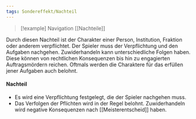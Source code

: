 ```yaml
---
tags: Sondereffekt/Nachteil
---
```

> [!example] Navigation 
>  [[Nachteile]]

Durch diesen Nachteil ist der Charakter einer Person, Institution, Fraktion oder anderem verpflichtet. Der Spieler muss der Verpflichtung und den Aufgaben nachgehen. Zuwiderhandeln kann unterschiedliche Folgen haben. Diese können von rechtlichen Konsequenzen bis hin zu engagierten Auftragsmördern reichen. Oftmals werden die Charaktere für das erfüllen jener Aufgaben auch belohnt.

#### Nachteil
- Es wird eine Verpflichtung festgelegt, die der Spieler nachgehen muss.
- Das Verfolgen der Pflichten wird in der Regel belohnt. Zuwiderhandeln wird negative Konsequenzen nach [[Meisterentscheid]] haben.